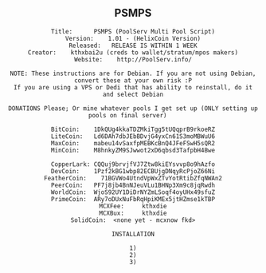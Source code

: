 <center><article class="markdown-body entry-content" itemprop="mainContentOfPage"><h1><a name="psmps" class="anchor" href="#psmps"><span class="octicon octicon-link"></span></a>PSMPS</h1>

<pre><code>Title:      PSMPS (PoolServ Multi Pool Script)
Version:    1.01 - (HelixCoin Version)
Released:   RELEASE IS WITHIN 1 WEEK
Creator:    kthxbai2u (creds to wallet/stratum/mpos makers)
Website:    http://PoolServ.info/
</code></pre>

<pre><code>NOTE: These instructions are for Debian. If you are not using Debian, convert these at your own risk :P
If you are using a VPS or Dedi that has ability to reinstall, do it and select Debian
</code></pre>

<pre><code>DONATIONS Please; Or mine whatever pools I get set up (ONLY setting up pools on final server)   

BitCoin:    1DkQUg4kkaTDZMkiTgg5tUQqprB9rkoeRZ
LiteCoin:   Ld6DAh7dbJEbBDvjG4yxCn61S3moMBWuU6
MaxCoin:    mabeu14vSaxfpMEBKcBnQ4JFeFSwH5sQR2
MinCoin:    M8hnkyZM9SJwwot2xD6qbsd3TafpbH4Bwe

CopperLark: CQQuj9brvjfVJ7Ztw8kiEYsvvp8o9hAzfo
DevCoin:    1Pzf2kBG1wbp82ECBUjgDNqyRcPjoZ66Ni
FeatherCoin:    71BGVWo4UtndVpWxZTvYotRtibZfqNWAn2
PeerCoin:   PF7j8jb4BnNJeuVLu1BHNp3Xm9c8jqRwdh
WorldCoin:  WjoS92UY1DiDrNYZmLSoqf4oyUHx49sfuZ
PrimeCoin:  ARy7oDUxNuFbRqHpiKMEx5jtHZmse1kTBP
MCXFee:     kthxdie
MCXBux:     kthxdie
SolidCoin:  &lt;none yet - mcxnow fkd&gt;
</code></pre>

<pre><code>INSTALLATION

1)
2)
3)
</code></pre></article></center>
